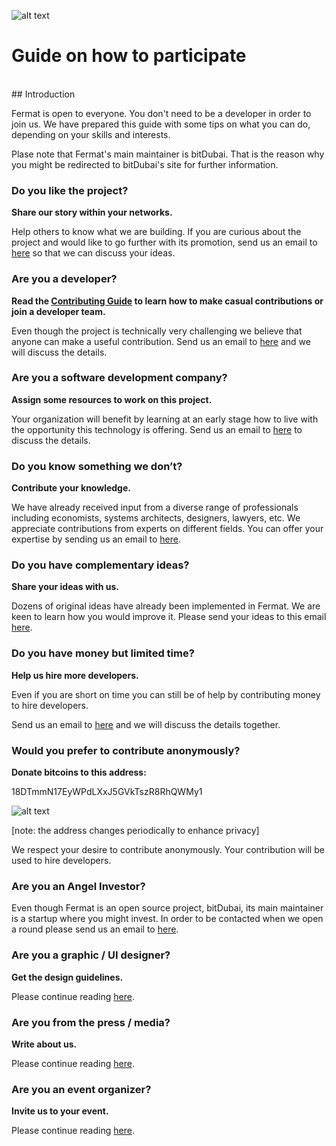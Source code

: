 ![alt text](https://github.com/bitDubai/media-kit/blob/master/Readme%20Image/Fermat%20Logotype/Fermat_Logo_3D.png "Fermat Logo")


# Guide on how to participate

<br>
## Introduction

Fermat is open to everyone. You don't need to be a developer in order to join us. We have prepared this guide with some tips on what you can do, depending on your skills and interests.

Plase note that Fermat's main maintainer is bitDubai. That is the reason why you might be redirected to bitDubai's site for further information.


### Do you like the project?

**Share our story within your networks.**

Help others to know what we are building. If you are curious about the project and would like to go further with its promotion, send us an email to [here](https://bitdubai.com/wp/#GETINVOLVED) so that we can discuss your ideas.

### Are you a developer?

**Read the [Contributing Guide](https://github.com/bitDubai/fermat/blob/master/CONTRIBUTING.md) to learn how to make casual contributions or join a developer team.**

Even though the project is technically very challenging we believe that anyone can make a useful contribution. Send us an email to [here](https://bitdubai.com/wp/#GETINVOLVED) and we will discuss the details.

### Are you a software development company?

**Assign some resources to work on this project.**

Your organization will benefit by learning at an early stage how to live with the opportunity this technology is offering. Send us an email to [here](https://bitdubai.com/wp/#GETINVOLVED) to discuss the details.

### Do you know something we don’t?

**Contribute your knowledge.**

We have already received input from a diverse range of professionals including economists, systems architects, designers, lawyers, etc. We appreciate contributions from experts on different fields. You can offer your expertise by sending us an email to [here](https://bitdubai.com/wp/#GETINVOLVED).

### Do you have complementary ideas?

**Share your ideas with us.**

Dozens of original ideas have already been implemented in Fermat. We are keen to learn how you would improve it. Please send your ideas to this email [here](https://bitdubai.com/wp/#GETINVOLVED).

### Do you have money but limited time?

**Help us hire more developers.**

Even if you are short on time you can still be of help by contributing money to hire developers.

Send us an email to [here](https://bitdubai.com/wp/#GETINVOLVED) and we will discuss the details together.

### Would you prefer to contribute anonymously?

**Donate bitcoins to this address:**

18DTmmN17EyWPdLXxJ5GVkTszR8RhQWMy1

![alt text](https://raw.githubusercontent.com/bitDubai/participate-now/master/donate-QR.png "Donate Bitcoin")


[note: the address changes periodically to enhance privacy]

We respect your desire to contribute anonymously. Your contribution will be used to hire developers.

### Are you an Angel Investor?

Even though Fermat is an open source project, bitDubai, its main maintainer is a startup where you might invest. In order to be contacted when we open a round please send us an email to [here](https://bitdubai.com/wp/#GETINVOLVED).

### Are you a graphic / UI designer?

**Get the design guidelines.**

Please continue reading [here](https://bitdubai.com/wp/#GETINVOLVED).

### Are you from the press / media?

**Write about us.**

Please continue reading [here](https://bitdubai.com/wp/#GETINVOLVED).

### Are you an event organizer?

**Invite us to your event.**

Please continue reading [here](https://bitdubai.com/wp/#GETINVOLVED).

